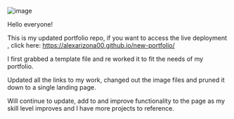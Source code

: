 ![image](https://user-images.githubusercontent.com/82853759/161867296-741fd774-524d-4f99-b5a8-a978aea4fee7.png)



Hello everyone!

This is my updated portfolio repo, if you want to access the live deployment , click here: https://alexarizona00.github.io/new-portfolio/



I first grabbed a template file and re worked it to fit the needs of my portfolio. 

Updated all the links to my work, changed out the image files and pruned it down to a single landing page. 


Will continue to update, add to and improve functionality to the page as my skill level improves and I have more projects to reference. 